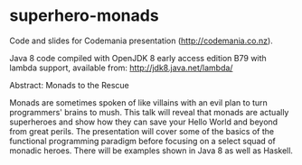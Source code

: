 superhero-monads
================

Code and slides for Codemania presentation (http://codemania.co.nz).

Java 8 code compiled with OpenJDK 8 early access edition B79 with lambda support, available from: http://jdk8.java.net/lambda/

Abstract: Monads to the Rescue

Monads are sometimes spoken of like villains with an evil plan to turn programmers' brains to mush. This talk will reveal that monads are actually superheroes and show how they can save your Hello World and beyond from great perils. The presentation will cover some of the basics of the functional programming paradigm before focusing on a select squad of monadic heroes. There will be examples shown in Java 8 as well as Haskell.
